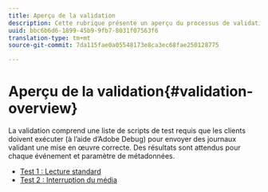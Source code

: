 ```yaml
---
title: Aperçu de la validation
description: Cette rubrique présente un aperçu du processus de validation.
uuid: bbc6b6d6-1899-45b9-9fb7-8031f07563f6
translation-type: tm+mt
source-git-commit: 7da115fae0a05548173e8ca3ec68fae250128775

---
```



# Aperçu de la validation{#validation-overview}

La validation comprend une liste de scripts de test requis que les clients doivent exécuter (à l’aide d’Adobe Debug) pour envoyer des journaux validant une mise en œuvre correcte.
Des résultats sont attendus pour chaque événement et paramètre de métadonnées.

* [Test 1 : Lecture standard](test1-standard-playback.md)
* [Test 2 : Interruption du média](test2-media-interrupt.md)
